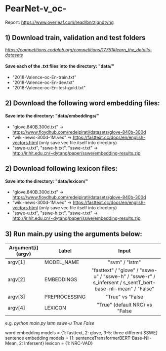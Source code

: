 # PearNet-v_oc-

Report: https://www.overleaf.com/read/bnrzjqndtvng

## 1) Download train, validation and test folders
*https://competitions.codalab.org/competitions/17751#learn_the_details-datasets* 
#### Save each of the .txt files into the directory: "data/"
* "2018-Valence-oc-En-train.txt"    
* "2018-Valence-oc-En-dev.txt"       
* "2018-Valence-oc-En-test-gold.txt"

## 2) Download the following word embedding files:
#### Save into the directory: "data/embeddings/"
* "glove.840B.300d.txt" -> https://www.floydhub.com/redeipirati/datasets/glove-840b-300d
* "wiki-news-300d-1M.vec" -> https://fasttext.cc/docs/en/english-vectors.html (only save vec file itself into directory)
* "sswe-u.txt", "sswe-h.txt", "sswe-r.txt" -> http://ir.hit.edu.cn/~dytang/paper/sswe/embedding-results.zip

## 2) Download following lexicon files:
#### Save into the directory: "data/lexicon/"
* "glove.840B.300d.txt" -> https://www.floydhub.com/redeipirati/datasets/glove-840b-300d
* "wiki-news-300d-1M.vec" -> https://fasttext.cc/docs/en/english-vectors.html (only save vec file itself into directory)
* "sswe-u.txt", "sswe-h.txt", "sswe-r.txt" -> http://ir.hit.edu.cn/~dytang/paper/sswe/embedding-results.zip

## 3) Run main.py using the arguments below:

| Argument[i] (argv)       | Label           |Input           | 
| ------------- |------------- |:-------------:| 
| argv[1] | MODEL_NAME           |"svm" / "lstm"                   |  
| argv[2] | EMBEDDINGS           |"fasttext" / "glove" / "sswe-u" / "sswe-h" / "sswe-r" / s_infersent / s_sentT_bert-base-nli-mean" / "False"    |  
| argv[3] | PREPROCESSING           |"True" vs "False| 
| argv[4] | LEXICON           |"True" (default NRC) vs "False| 


e.g. *python main.py lstm sswe-u True False*

word embedding models = {1: fasttext, 2: glove, 3-5: three different SSWE}
sentence embedding models = {1: sentenceTransformerBERT-Base-Nli-Mean, 2: Infersent}
lexicon = {1: NRC-VAD}
